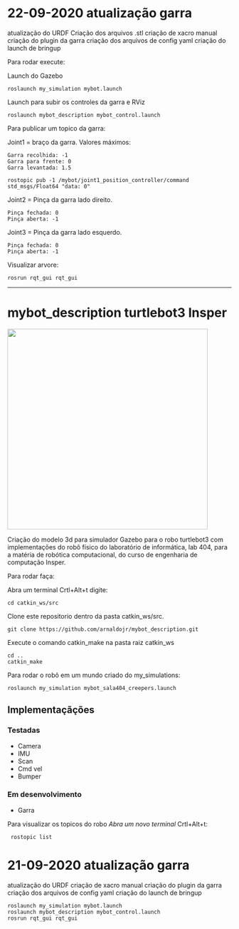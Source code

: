 # 22-09-2020 atualização garra

atualização do URDF
Criação dos arquivos .stl
criação de xacro manual
criação do plugin da garra
criação dos arquivos de config yaml
criação do launch de bringup

Para rodar execute:

Launch do Gazebo

    roslaunch my_simulation mybot.launch 

Launch para subir os controles da garra e RViz

    roslaunch mybot_description mybot_control.launch 

Para publicar um topico da garra:

Joint1 = braço da garra. Valores máximos:

    Garra recolhida: -1
    Garra para frente: 0
    Garra levantada: 1.5
    
    rostopic pub -1 /mybot/joint1_position_controller/command std_msgs/Float64 "data: 0"
    
Joint2 = Pinça da garra lado direito.

    Pinça fechada: 0
    Pinça aberta: -1
    
Joint3 = Pinça da garra lado esquerdo.

    Pinça fechada: 0
    Pinça aberta: -1

Visualizar arvore:

    rosrun rqt_gui rqt_gui 

-------------------------------------------

# mybot_description turtlebot3 Insper

<img src="/iamge.png" width="450" height="450">

Criação do modelo 3d para simulador Gazebo para o robo turtlebot3 com implementações do robô físico do laboratório de informática, lab 404, para a matéria de robótica computacional, do curso de engenharia de computação Insper. 

Para rodar faça:

Abra um terminal Crtl+Alt+t digite:

    cd catkin_ws/src

Clone este repositorio dentro da pasta catkin_ws/src.

    git clone https://github.com/arnaldojr/mybot_description.git  

Execute o comando catkin_make na pasta raiz catkin_ws
    
    cd ..
    catkin_make
    
Para rodar o robô em um mundo criado do my_simulations:

    roslaunch my_simulation mybot_sala404_creepers.launch 


## Implementaçãções
### Testadas 
- Camera
- IMU
- Scan
- Cmd vel
- Bumper
### Em desenvolvimento
- Garra
 
Para visualizar os topicos do robo *Abra um novo terminal* Crtl+Alt+t:

     rostopic list

# 21-09-2020 atualização garra

atualização do URDF
criação de xacro manual
criação do plugin da garra
criação dos arquivos de config yaml
criação do launch de bringup


    roslaunch my_simulation mybot.launch 
    roslaunch mybot_description mybot_control.launch 
    rosrun rqt_gui rqt_gui 
